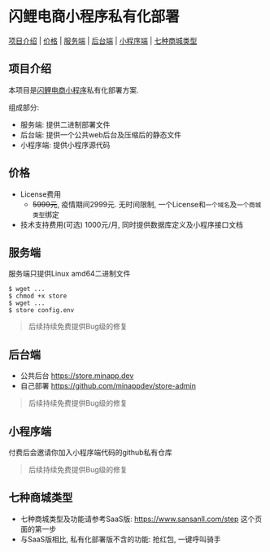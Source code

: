 # 闪鲤电商小程序私有化部署

[项目介绍](#项目介绍) | [价格](#价格) | [服务端](#服务端) | [后台端](#后台端)  | [小程序端](#小程序端) | [七种商城类型](#七种商城类型)

## 项目介绍

本项目是[闪鲤电商小程序](https://www.sansanll.com)私有化部署方案.

组成部分:

* 服务端: 提供二进制部署文件
* 后台端: 提供一个公共web后台及压缩后的静态文件
* 小程序端: 提供小程序源代码

## 价格

* License费用
    * ~~5999元~~, 疫情期间2999元. 无时间限制, 一个License和`一个域名`及`一个商城类型`绑定
* 技术支持费用(可选)
    1000元/月, 同时提供数据库定义及小程序接口文档

## 服务端

服务端只提供Linux amd64二进制文件

```
$ wget ...
$ chmod +x store
$ wget ...
$ store config.env
```

> 后续持续免费提供Bug级的修复

## 后台端

* 公共后台 https://store.minapp.dev
* 自己部署 https://github.com/minappdev/store-admin

> 后续持续免费提供Bug级的修复

## 小程序端

付费后会邀请你加入小程序端代码的github私有仓库

> 后续持续免费提供Bug级的修复

## 七种商城类型

* 七种商城类型及功能请参考SaaS版: https://www.sansanll.com/step 这个页面的第一步
* 与SaaS版相比, 私有化部署版不含的功能: 抢红包, 一键呼叫骑手
